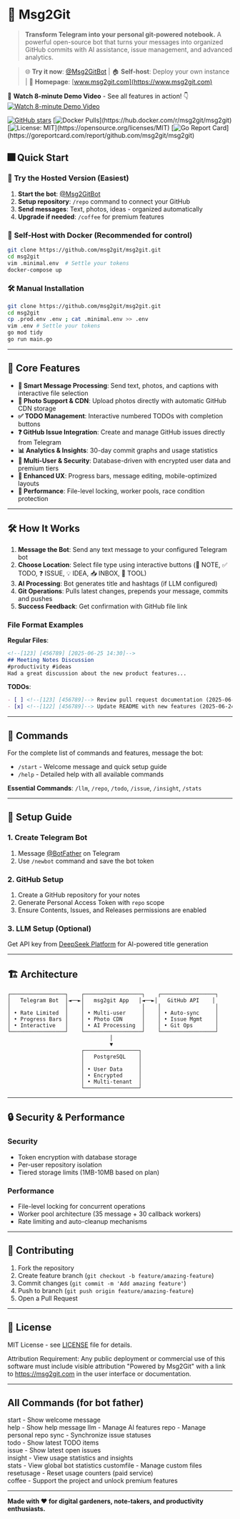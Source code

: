 # 📝 Msg2Git

> **Transform Telegram into your personal git-powered notebook.** A powerful open-source bot that turns your messages into organized GitHub commits with AI assistance, issue management, and advanced analytics.

> 🌐 **Try it now**: [@Msg2GitBot](https://t.me/Msg2GitBot) | 🏠 **Self-host**: Deploy your own instance | 📖 **Homepage**: [www.msg2git.com](https://www.msg2git.com)

🎥 **Watch 8-minute Demo Video** - See all features in action! 👇
[![Watch 8-minute Demo Video](logo.png)](https://www.youtube.com/watch?v=OJGsxP-D6VM)

[![GitHub stars](https://img.shields.io/github/stars/msg2git/msg2git?style=social)](https://github.com/msg2git/msg2git/stargazers)
[![Docker Pulls](https://img.shields.io/docker/pulls/msg2git/msg2git?)](https://hub.docker.com/r/msg2git/msg2git)
[![License: MIT](https://img.shields.io/badge/License-MIT-yellow.svg?)](https://opensource.org/licenses/MIT)
[![Go Report Card](https://goreportcard.com/badge/github.com/msg2git/msg2git?)](https://goreportcard.com/report/github.com/msg2git/msg2git)

## 🎆 Quick Start

### 📱 **Try the Hosted Version** (Easiest)
1. **Start the bot**: [@Msg2GitBot](https://t.me/Msg2GitBot)
2. **Setup repository**: `/repo` command to connect your GitHub
3. **Send messages**: Text, photos, ideas - organized automatically
4. **Upgrade if needed**: `/coffee` for premium features

### 🐳 **Self-Host with Docker** (Recommended for control)
```bash
git clone https://github.com/msg2git/msg2git.git
cd msg2git
vim .minimal.env  # Settle your tokens
docker-compose up
```

### 🛠️ **Manual Installation**
```bash
git clone https://github.com/msg2git/msg2git.git
cd msg2git
cp .prod.env .env ; cat .minimal.env >> .env
vim .env # Settle your tokens
go mod tidy
go run main.go
```

---

## 🚀 Core Features

- **📨 Smart Message Processing**: Send text, photos, and captions with interactive file selection
- **📸 Photo Support & CDN**: Upload photos directly with automatic GitHub CDN storage
- **✅ TODO Management**: Interactive numbered TODOs with completion buttons
- **❓ GitHub Issue Integration**: Create and manage GitHub issues directly from Telegram
- **📊 Analytics & Insights**: 30-day commit graphs and usage statistics
- **🔐 Multi-User & Security**: Database-driven with encrypted user data and premium tiers
- **🎨 Enhanced UX**: Progress bars, message editing, mobile-optimized layouts
- **🔄 Performance**: File-level locking, worker pools, race condition protection

---

## 🛠️ How It Works

1. **Message the Bot**: Send any text message to your configured Telegram bot
2. **Choose Location**: Select file type using interactive buttons (📝 NOTE, ✅ TODO, ❓ ISSUE, 💡 IDEA, 📥 INBOX, 🔧 TOOL)
3. **AI Processing**: Bot generates title and hashtags (if LLM configured)
4. **Git Operations**: Pulls latest changes, prepends your message, commits and pushes
5. **Success Feedback**: Get confirmation with GitHub file link

### File Format Examples

**Regular Files**:
```markdown
<!--[123] [456789] [2025-06-25 14:30]-->
## Meeting Notes Discussion
#productivity #ideas
Had a great discussion about the new product features...
```

**TODOs**:
```markdown
- [ ] <!--[123] [456789]--> Review pull request documentation (2025-06-25)
- [x] <!--[122] [456789]--> Update README with new features (2025-06-24)
```

---

## 🤖 Commands

For the complete list of commands and features, message the bot:
- `/start` - Welcome message and quick setup guide
- `/help` - Detailed help with all available commands

**Essential Commands**: `/llm`, `/repo`, `/todo`, `/issue`, `/insight`, `/stats`

---

## 🎯 Setup Guide

### 1. **Create Telegram Bot**
1. Message [@BotFather](https://t.me/BotFather) on Telegram
2. Use `/newbot` command and save the bot token

### 2. **GitHub Setup**
1. Create a GitHub repository for your notes
2. Generate Personal Access Token with `repo` scope
3. Ensure Contents, Issues, and Releases permissions are enabled

### 3. **LLM Setup (Optional)**
Get API key from [DeepSeek Platform](https://platform.deepseek.com/) for AI-powered title generation

---

## 🏗️ Architecture

```
┌─────────────────┐    ┌──────────────────┐    ┌─────────────────┐
│   Telegram Bot  │◄──►│   msg2git App   │◄──►│   GitHub API    │
│                 │    │                  │    │                 │
│ • Rate Limited  │    │ • Multi-user     │    │ • Auto-sync     │
│ • Progress Bars │    │ • Photo CDN      │    │ • Issue Mgmt    │
│ • Interactive   │    │ • AI Processing  │    │ • Git Ops       │
└─────────────────┘    └──────────────────┘    └─────────────────┘
                                │
                                ▼
                       ┌─────────────────┐
                       │   PostgreSQL    │
                       │                 │
                       │ • User Data     │
                       │ • Encrypted     │
                       │ • Multi-tenant  │
                       └─────────────────┘
```

---

## 🔒 Security & Performance

### **Security**
- Token encryption with database storage
- Per-user repository isolation
- Tiered storage limits (1MB-10MB based on plan)

### **Performance**
- File-level locking for concurrent operations
- Worker pool architecture (35 message + 30 callback workers)
- Rate limiting and auto-cleanup mechanisms

---

## 🤝 Contributing

1. Fork the repository
2. Create feature branch (`git checkout -b feature/amazing-feature`)
3. Commit changes (`git commit -m 'Add amazing feature'`)
4. Push to branch (`git push origin feature/amazing-feature`)
5. Open a Pull Request

---

## 📄 License

MIT License - see [LICENSE](LICENSE) file for details.

Attribution Requirement: Any public deployment or commercial use of this software
must include visible attribution "Powered by Msg2Git" with a link to 
https://msg2git.com in the user interface or documentation.

---

## All Commands (for bot father)
start - Show welcome message                        
help - Show help message
llm - Manage AI features
repo - Manage personal repo
sync - Synchronize issue statuses                        
todo - Show latest TODO items                            
issue - Show latest open issues                          
insight - View usage statistics and insights             
stats - View global bot statistics
customfile - Manage custom files                         
resetusage - Reset usage counters (paid service)         
coffee - Support the project and unlock premium features 

---
**Made with ❤️ for digital gardeners, note-takers, and productivity enthusiasts.**
